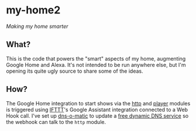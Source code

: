 my-home2
========

*Making my home smarter*

## What?

This is the code that powers the "smart" aspects of my home, augmenting Google Home and Alexa. It's not intended to be run anywhere else, but I'm opening its quite ugly source to share some of the ideas.

## How?

The Google Home integration to start shows via the [http][4] and [player][5] modules is triggered using [IFTTT][1]'s Google Assistant integration connected to a Web Hook call. I've set up [dns-o-matic][2] to update a [free dynamic DNS service][3] so the webhook can talk to the `http` module.

[1]: https://ifttt.com/discover
[2]: https://dnsomatic.com/
[3]: https://freedns.afraid.org
[4]: modules/http.js
[5]: modules/player.js
